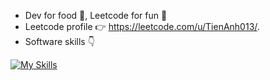- Dev for food 🦴, Leetcode for fun 👻
- Leetcode profile 👉 https://leetcode.com/u/TienAnh013/.
- Software skills 👇    
  
[![My Skills](https://skillicons.dev/icons?i=html,css,js,react,redux,tailwind,nextjs,ts,nodejs,nestjs,express,prisma,mongodb,postgres,redis,linux,vite,npm,git,docker&theme=light&perline=10)](https://skillicons.dev)

    

<!---
AnhBigBrother/AnhBigBrother is a ✨ special ✨ repository because its `README.md` (this file) appears on your GitHub profile.
You can click the Preview link to take a look at your changes.
--->
